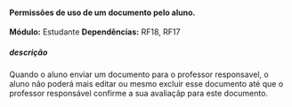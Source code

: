 #### Permissões de uso de um documento pelo aluno.
**Módulo:** Estudante
**Dependências:** RF18, RF17
##### descrição
Quando o aluno enviar um documento para o professor responsavel,
o aluno não poderá mais editar ou mesmo excluir esse documento até que o professor responsável confirme a sua avaliaçãp para este documento.

